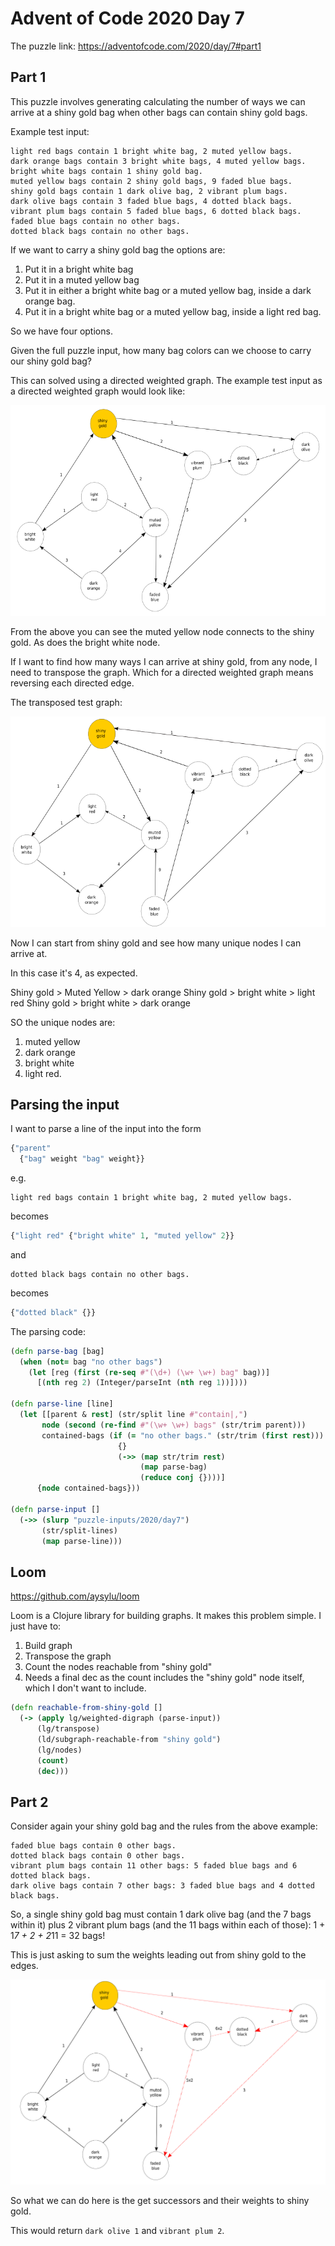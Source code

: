# Advent of Code 2020 Day 7

The puzzle link:
https://adventofcode.com/2020/day/7#part1

## Part 1
This puzzle involves generating calculating the number of ways we can arrive at a shiny gold bag when other bags can contain shiny gold bags.

Example test input:

```
light red bags contain 1 bright white bag, 2 muted yellow bags.
dark orange bags contain 3 bright white bags, 4 muted yellow bags.
bright white bags contain 1 shiny gold bag.
muted yellow bags contain 2 shiny gold bags, 9 faded blue bags.
shiny gold bags contain 1 dark olive bag, 2 vibrant plum bags.
dark olive bags contain 3 faded blue bags, 4 dotted black bags.
vibrant plum bags contain 5 faded blue bags, 6 dotted black bags.
faded blue bags contain no other bags.
dotted black bags contain no other bags.
```

If we want to carry a shiny gold bag the options are:

1) Put it in a bright white bag
2) Put it in a muted yellow bag
3) Put it in either a bright white bag or a muted yellow bag, inside a dark orange bag.
4) Put it in a bright white bag or a muted yellow bag, inside a light red bag.

So we have four options.

Given the full puzzle input, how many bag colors can we choose to carry our shiny gold bag?

This can solved using a directed weighted graph. The example test input as a directed weighted graph would look like:

![Test graph](aoc2020day7/fig3.png)

From the above you can see the muted yellow node connects to the shiny gold. As does the bright white node.

If I want to find how many ways I can arrive at shiny gold, from any node, I need to transpose the graph. Which for a directed weighted graph means reversing each directed edge.

The transposed test graph:

![transposed test graph](aoc2020day7/fig4.png)

Now I can start from shiny gold and see how many unique nodes I can arrive at.

In this case it's 4, as expected.

Shiny gold > Muted Yellow > dark orange
Shiny gold > bright white > light red
Shiny gold > bright white > dark orange

SO the unique nodes are:
1) muted yellow
2) dark orange
3) bright white
4) light red.


## Parsing the input

I want to parse a line of the input into the form

```clojure
{"parent"
  {"bag" weight "bag" weight}}
```

e.g.

```
light red bags contain 1 bright white bag, 2 muted yellow bags.

```
becomes

```clojure
{"light red" {"bright white" 1, "muted yellow" 2}}
```

and

```
dotted black bags contain no other bags.
```

becomes

```clojure
{"dotted black" {}}
```

The parsing code:

```clojure
(defn parse-bag [bag]
  (when (not= bag "no other bags")
    (let [reg (first (re-seq #"(\d+) (\w+ \w+) bag" bag))]
      [(nth reg 2) (Integer/parseInt (nth reg 1))])))

(defn parse-line [line]
  (let [[parent & rest] (str/split line #"contain|,")
       node (second (re-find #"(\w+ \w+) bags" (str/trim parent)))
       contained-bags (if (= "no other bags." (str/trim (first rest)))
                        {}
                        (->> (map str/trim rest)
                             (map parse-bag)
                             (reduce conj {})))]
      {node contained-bags}))

(defn parse-input []
  (->> (slurp "puzzle-inputs/2020/day7")
       (str/split-lines)
       (map parse-line)))
```


## Loom

https://github.com/aysylu/loom

Loom is a Clojure library for building graphs. It makes this problem simple. I just have to:

1) Build graph
2) Transpose the graph
3) Count the nodes reachable from "shiny gold"
4) Needs a final dec as the count includes the "shiny gold" node itself, which I don't want to include.

```clojure
(defn reachable-from-shiny-gold []
  (-> (apply lg/weighted-digraph (parse-input))
      (lg/transpose)
      (ld/subgraph-reachable-from "shiny gold")
      (lg/nodes)
      (count)
      (dec)))
```

## Part 2

Consider again your shiny gold bag and the rules from the above example:

    faded blue bags contain 0 other bags.
    dotted black bags contain 0 other bags.
    vibrant plum bags contain 11 other bags: 5 faded blue bags and 6 dotted black bags.
    dark olive bags contain 7 other bags: 3 faded blue bags and 4 dotted black bags.

So, a single shiny gold bag must contain 1 dark olive bag (and the 7 bags within it) plus 2 vibrant plum bags (and the 11 bags within each of those): 1 + 1*7 + 2 + 2*11 = 32 bags!

This is just asking to sum the weights leading out from shiny gold to the edges.

![transposed test graph](aoc2020day7/fig5.png)

So what we can do here is the get successors and their weights to shiny gold.

This would return `dark olive 1` and `vibrant plum 2`.
